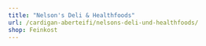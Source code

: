 ```yaml
---
title: "Nelson's Deli & Healthfoods"
url: /cardigan-aberteifi/nelsons-deli-und-healthfoods/
shop: Feinkost
---
```

